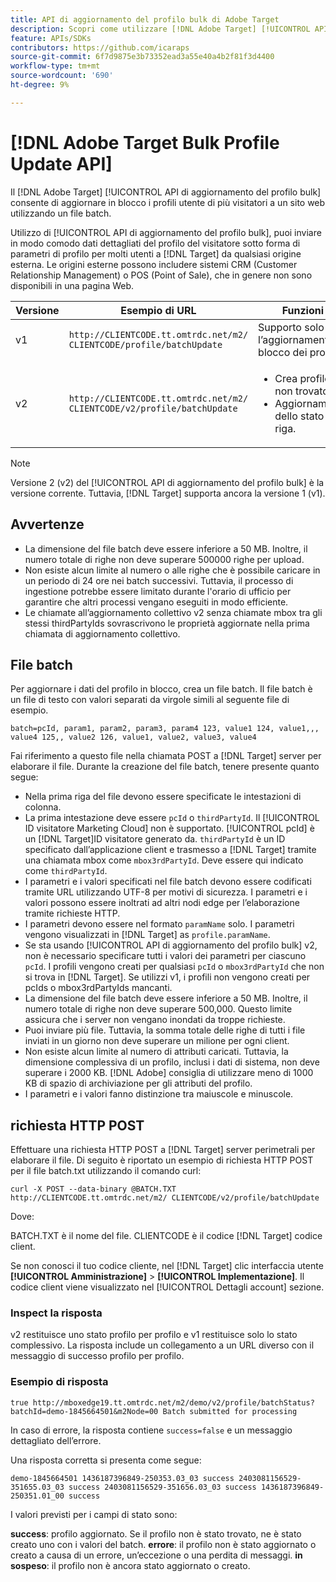 ```yaml
---
title: API di aggiornamento del profilo bulk di Adobe Target
description: Scopri come utilizzare [!DNL Adobe Target] [!UICONTROL API di aggiornamento del profilo bulk] per inviare dati di profilo di più visitatori a [!DNL Target].
feature: APIs/SDKs
contributors: https://github.com/icaraps
source-git-commit: 6f7d9875e3b73352ead3a55e40a4b2f81f3d4400
workflow-type: tm+mt
source-wordcount: '690'
ht-degree: 9%

---
```


# [!DNL Adobe Target Bulk Profile Update API]

Il [!DNL Adobe Target] [!UICONTROL API di aggiornamento del profilo bulk] consente di aggiornare in blocco i profili utente di più visitatori a un sito web utilizzando un file batch.

Utilizzo di [!UICONTROL API di aggiornamento del profilo bulk], puoi inviare in modo comodo dati dettagliati del profilo del visitatore sotto forma di parametri di profilo per molti utenti a [!DNL Target] da qualsiasi origine esterna. Le origini esterne possono includere sistemi CRM (Customer Relationship Management) o POS (Point of Sale), che in genere non sono disponibili in una pagina Web.

| Versione | Esempio di URL | Funzioni |
| --- | --- | --- |
| v1 | `http://CLIENTCODE.tt.omtrdc.net/m2/ CLIENTCODE/profile/batchUpdate` | Supporto solo per l’aggiornamento in blocco dei profili. |
| v2 | `http://CLIENTCODE.tt.omtrdc.net/m2/ CLIENTCODE/v2/profile/batchUpdate` | <ul><li>Crea profilo se non trovato.</li><li>Aggiornamento dello stato per riga.</li></ul> |

>[!NOTE]
>
>Versione 2 (v2) del [!UICONTROL API di aggiornamento del profilo bulk] è la versione corrente. Tuttavia, [!DNL Target] supporta ancora la versione 1 (v1).

## Avvertenze

* La dimensione del file batch deve essere inferiore a 50 MB. Inoltre, il numero totale di righe non deve superare 500000 righe per upload.
* Non esiste alcun limite al numero o alle righe che è possibile caricare in un periodo di 24 ore nei batch successivi. Tuttavia, il processo di ingestione potrebbe essere limitato durante l&#39;orario di ufficio per garantire che altri processi vengano eseguiti in modo efficiente.
* Le chiamate all’aggiornamento collettivo v2 senza chiamate mbox tra gli stessi thirdPartyIds sovrascrivono le proprietà aggiornate nella prima chiamata di aggiornamento collettivo.

## File batch

Per aggiornare i dati del profilo in blocco, crea un file batch. Il file batch è un file di testo con valori separati da virgole simili al seguente file di esempio.

``````
batch=pcId, param1, param2, param3, param4 123, value1 124, value1,,, value4 125,, value2 126, value1, value2, value3, value4
``````

Fai riferimento a questo file nella chiamata POST a [!DNL Target] server per elaborare il file. Durante la creazione del file batch, tenere presente quanto segue:

* Nella prima riga del file devono essere specificate le intestazioni di colonna.
* La prima intestazione deve essere `pcId` o `thirdPartyId`. Il [!UICONTROL ID visitatore Marketing Cloud] non è supportato. [!UICONTROL pcId] è un [!DNL Target]ID visitatore generato da. `thirdPartyId` è un ID specificato dall’applicazione client e trasmesso a [!DNL Target] tramite una chiamata mbox come `mbox3rdPartyId`. Deve essere qui indicato come `thirdPartyId`.
* I parametri e i valori specificati nel file batch devono essere codificati tramite URL utilizzando UTF-8 per motivi di sicurezza. I parametri e i valori possono essere inoltrati ad altri nodi edge per l’elaborazione tramite richieste HTTP.
* I parametri devono essere nel formato `paramName` solo. I parametri vengono visualizzati in [!DNL Target] as `profile.paramName`.
* Se sta usando [!UICONTROL API di aggiornamento del profilo bulk] v2, non è necessario specificare tutti i valori dei parametri per ciascuno `pcId`. I profili vengono creati per qualsiasi `pcId` o `mbox3rdPartyId` che non si trova in [!DNL Target]. Se utilizzi v1, i profili non vengono creati per pcIds o mbox3rdPartyIds mancanti.
* La dimensione del file batch deve essere inferiore a 50 MB. Inoltre, il numero totale di righe non deve superare 500,000. Questo limite assicura che i server non vengano inondati da troppe richieste.
* Puoi inviare più file. Tuttavia, la somma totale delle righe di tutti i file inviati in un giorno non deve superare un milione per ogni client.
* Non esiste alcun limite al numero di attributi caricati. Tuttavia, la dimensione complessiva di un profilo, inclusi i dati di sistema, non deve superare i 2000 KB. [!DNL Adobe] consiglia di utilizzare meno di 1000 KB di spazio di archiviazione per gli attributi del profilo.
* I parametri e i valori fanno distinzione tra maiuscole e minuscole.

## richiesta HTTP POST

Effettuare una richiesta HTTP POST a [!DNL Target] server perimetrali per elaborare il file. Di seguito è riportato un esempio di richiesta HTTP POST per il file batch.txt utilizzando il comando curl:

``````
curl -X POST --data-binary @BATCH.TXT http://CLIENTCODE.tt.omtrdc.net/m2/ CLIENTCODE/v2/profile/batchUpdate
``````

Dove:

BATCH.TXT è il nome del file. CLIENTCODE è il codice [!DNL Target] codice client.

Se non conosci il tuo codice cliente, nel [!DNL Target] clic interfaccia utente **[!UICONTROL Amministrazione]** > **[!UICONTROL Implementazione]**. Il codice client viene visualizzato nel [!UICONTROL Dettagli account] sezione.

### Inspect la risposta

v2 restituisce uno stato profilo per profilo e v1 restituisce solo lo stato complessivo. La risposta include un collegamento a un URL diverso con il messaggio di successo profilo per profilo.

### Esempio di risposta

```
true http://mboxedge19.tt.omtrdc.net/m2/demo/v2/profile/batchStatus?batchId=demo-1845664501&m2Node=00 Batch submitted for processing
```

In caso di errore, la risposta contiene `success=false` e un messaggio dettagliato dell’errore.

Una risposta corretta si presenta come segue:

``````
demo-1845664501 1436187396849-250353.03_03 success 2403081156529-351655.03_03 success 2403081156529-351656.03_03 success 1436187396849-250351.01_00 success 
``````

I valori previsti per i campi di stato sono:

**success**: profilo aggiornato. Se il profilo non è stato trovato, ne è stato creato uno con i valori del batch.
**errore**: il profilo non è stato aggiornato o creato a causa di un errore, un’eccezione o una perdita di messaggi.
**in sospeso**: il profilo non è ancora stato aggiornato o creato.



